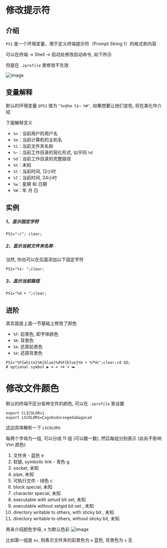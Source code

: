 # 修改提示符

## 介绍

`PS1` 是一个环境变量，用于定义终端提示符（Prompt String 1）的格式和内容

可以在终端 → Shell → 启动处修改启动命令, 如下所示

但是在 `.zprofile` 里修改不生效

![image](https://jsd.cdn.zzko.cn/gh/luxuxl/picx-images-hosting@master/20240215/image.99t3srdqpn.webp)

## 变量解释

默认的环境变量 `$PS1` 值为 `"%n@%m %1~ %#"`, 如果想要让他们变色, 将在美化中介绍

下面解释含义
- `%n`：当前用户的用户名
- `%m`：当前计算机的主机名
- `%1`：当前文件夹名称
- `%~`：当前工作目录的简化形式, 似乎同 `%d`
- `%d`：当前工作目录的完整路径
- `%h`：未知
- `%t`：当前时间, 12小时
- `%T`：当前时间, 24小时
- `%w`：星期 和 日期
- `%W`：年 月 日

## 实例

##### 1、显示固定字符

```
PS1="~/"; clear;
```

##### 2、显示当前文件夹名称

当然, 你也可以在后面添加以下固定字符

```
PS1="%1~ ";clear;
```

##### 3、显示当前路径

```
PS1="%d ➤ ";clear;
```

## 进阶

其实就是上面一节基础上修改了颜色
- `%F`: 前景色, 即字体颜色
- `%K`: 背景色
- `%k`: 还原前景色
- `%k`: 还原背景色

```
PS1="%F{white}%K{blue}%d%F{blue}%k ➤ %f%k";clear;cd $D;
# optional symbol ▶ ➥ ➨ ➧➽ ➜ ⮕
```

# 修改文件颜色

默认的终端不区分各种文件的颜色, 可以在 `.zprofile` 里设置

```
export CLICOLOR=1
export LSCOLORS=Cxgxbxdxcxegedabagacad
```

这边具体解析一下 `LSCOLORS`

每两个字母为一组, 可以分成 11 组 (可以数一数), 然后每组分别表示  (此处不影响 Vim 颜色)
1. 文件夹 - 蓝色 e
2. 软链, symbolic link - 青色 g
3. socket, 未知
4. pipe, 未知
5. 可执行文件 - 绿色 c
6. block special, 未知
7. character special, 未知
8. executable with setuid bit set, 未知
9. executable without setgid bit set , 未知
10. directory writable to others, with sticky bit , 未知
11. directory writable to others, without sticky bit, 未知

再来介绍颜色字母, x 为默认色彩
![image](https://jsd.cdn.zzko.cn/gh/luxuxl/picx-images-hosting@master/20240215/image.wibjkc5l9.webp)

比如第一组是 `ex`, 则表示文件夹的前景色为 `e` 蓝色, 背景色为 `x` 无

















